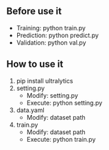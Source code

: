 ## Before use it
- Training: python train.py
- Prediction: python predict.py
- Validation: python val.py

## How to use it
1. pip install ultralytics
2. setting.py 
    - Modify: setting.py
    - Execute: python setting.py
3. data.yaml
    - Modify: dataset path
4. train.py 
    - Modify: dataset path
    - Execute: python train.py